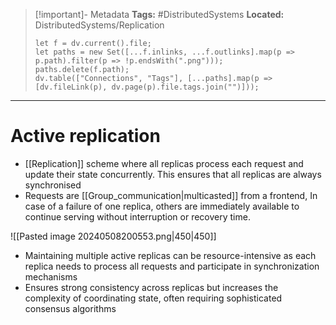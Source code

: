 > [!important]- Metadata
> **Tags:** #DistributedSystems 
> **Located:** DistributedSystems/Replication
> ```dataviewjs
> let f = dv.current().file;
> let paths = new Set([...f.inlinks, ...f.outlinks].map(p => p.path).filter(p => !p.endsWith(".png")));
> paths.delete(f.path);
> dv.table(["Connections", "Tags"], [...paths].map(p => [dv.fileLink(p), dv.page(p).file.tags.join("")]));
> ```

___
# Active replication
- [[Replication]] scheme where all replicas process each request and update their state concurrently. This ensures that all replicas are always synchronised
- Requests are [[Group_communication|multicasted]] from a frontend, In case of a failure of one replica, others are immediately available to continue serving without interruption or recovery time. 

![[Pasted image 20240508200553.png|450|450]]

- Maintaining multiple active replicas can be resource-intensive as each replica needs to process all requests and participate in synchronization mechanisms
- Ensures strong consistency across replicas but increases the complexity of  coordinating state, often requiring sophisticated consensus algorithms